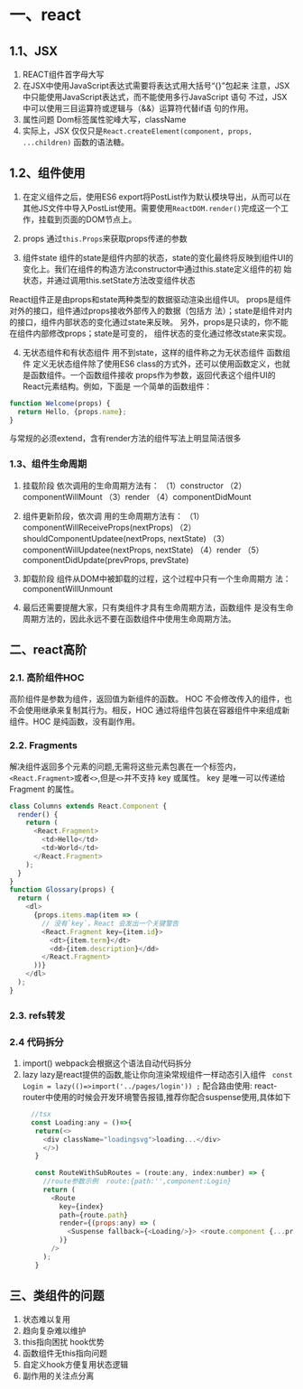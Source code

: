 # 一、react
## 1.1、JSX
  1. REACT组件首字母大写
  2. 在JSX中使用JavaScript表达式需要将表达式用大括号“{}”包起来
  注意，JSX中只能使用JavaScript表达式，而不能使用多行JavaScript 语句
  不过，JSX中可以使用三目运算符或逻辑与（&&）运算符代替if语 句的作用。
  3. 属性问题
  Dom标签属性驼峰大写，className
  4. 实际上，JSX 仅仅只是`React.createElement(component, props, ...children)` 函数的语法糖。

## 1.2、组件使用
  1. 在定义组件之后，使用ES6 export将PostList作为默认模块导出，从而可以在其他JS文件中导入PostList使用。需要使用`ReactDOM.render()`完成这一个工作，挂载到页面的DOM节点上。
  2. props
  通过`this.Props`来获取props传递的参数

3. 组件state
  组件的state是组件内部的状态，state的变化最终将反映到组件UI的变化上。我们在组件的构造方法constructor中通过this.state定义组件的初 始状态，并通过调用this.setState方法改变组件状态

  React组件正是由props和state两种类型的数据驱动渲染出组件UI。 props是组件对外的接口，组件通过props接收外部传入的数据（包括方 法）；state是组件对内的接口，组件内部状态的变化通过state来反映。 另外，props是只读的，你不能在组件内部修改props；state是可变的， 组件状态的变化通过修改state来实现。

4. 无状态组件和有状态组件
  用不到state，这样的组件称之为无状态组件
  函数组件
  定义无状态组件除了使用ES6 class的方式外，还可以使用函数定义，也就是函数组件。一个函数组件接收 props作为参数，返回代表这个组件UI的React元素结构。例如，下面是 一个简单的函数组件：
  ````javascript
  function Welcome(props) { 
    return Hello, {props.name};
  }
  ````
  与常规的必须extend，含有render方法的组件写法上明显简洁很多


### 1.3、组件生命周期
1. 挂载阶段
依次调用的生命周期方法有： 
（1）constructor 
（2）componentWillMount
（3）render 
（4）componentDidMount
2. 组件更新阶段，依次调 用的生命周期方法有：
（1）componentWillReceiveProps(nextProps)
（2）shouldComponentUpdatee(nextProps, nextState) 
（3）componentWillUpdatee(nextProps, nextState)
（4）render 
（5）componentDidUpdate(prevProps, prevState)

3. 卸载阶段 组件从DOM中被卸载的过程，这个过程中只有一个生命周期方 法： componentWillUnmount

4. 最后还需要提醒大家，只有类组件才具有生命周期方法，函数组件 是没有生命周期方法的，因此永远不要在函数组件中使用生命周期方法。

## 二、react高阶
### 2.1. 高阶组件HOC
  高阶组件是参数为组件，返回值为新组件的函数。
  HOC 不会修改传入的组件，也不会使用继承来复制其行为。相反，HOC 通过将组件包装在容器组件中来组成新组件。HOC 是纯函数，没有副作用。

### 2.2. Fragments
  解决组件返回多个元素的问题,无需将这些元素包裹在一个标签内，
  `<React.Fragment>`或者`<>`,但是`<>`并不支持 key 或属性。
  key 是唯一可以传递给 Fragment 的属性。
  ````javascript
  class Columns extends React.Component {
    render() {
      return (
        <React.Fragment>
          <td>Hello</td>
          <td>World</td>
        </React.Fragment>
      );
    }
  }
  function Glossary(props) {
    return (
      <dl>
        {props.items.map(item => (
          // 没有`key`，React 会发出一个关键警告
          <React.Fragment key={item.id}>
            <dt>{item.term}</dt>
            <dd>{item.description}</dd>
          </React.Fragment>
        ))}
      </dl>
    );
  }
  ````

### 2.3. refs转发


### 2.4 代码拆分
1. import()
  webpack会根据这个语法自动代码拆分
2. lazy
   lazy是react提供的函数,能让你向渲染常规组件一样动态引入组件
   ` const Login = lazy(()=>import('../pages/login')) ;`
    配合路由使用:
    react-router中使用的时候会开发环境警告报错,推荐你配合suspense使用,具体如下
   ```javascript
     //tsx
     const Loading:any = ()=>{
      return(<>
        <div className="loadingsvg">loading...</div>
        </>) 
      }
      
      const RouteWithSubRoutes = (route:any, index:number) => {
        //route参数示例  route:{path:'',component:Login}
        return (   
          <Route
            key={index}
            path={route.path}
            render={(props:any) => (
              <Suspense fallback={<Loading/>}> <route.component {...props} routes={route.routes}  /></Suspense>
            )}
          />
        );
      }
   ```


## 三、类组件的问题
1. 状态难以复用
2. 趋向复杂难以维护
3. this指向困扰
hook优势
1. 函数组件无this指向问题
2. 自定义hook方便复用状态逻辑
3. 副作用的关注点分离